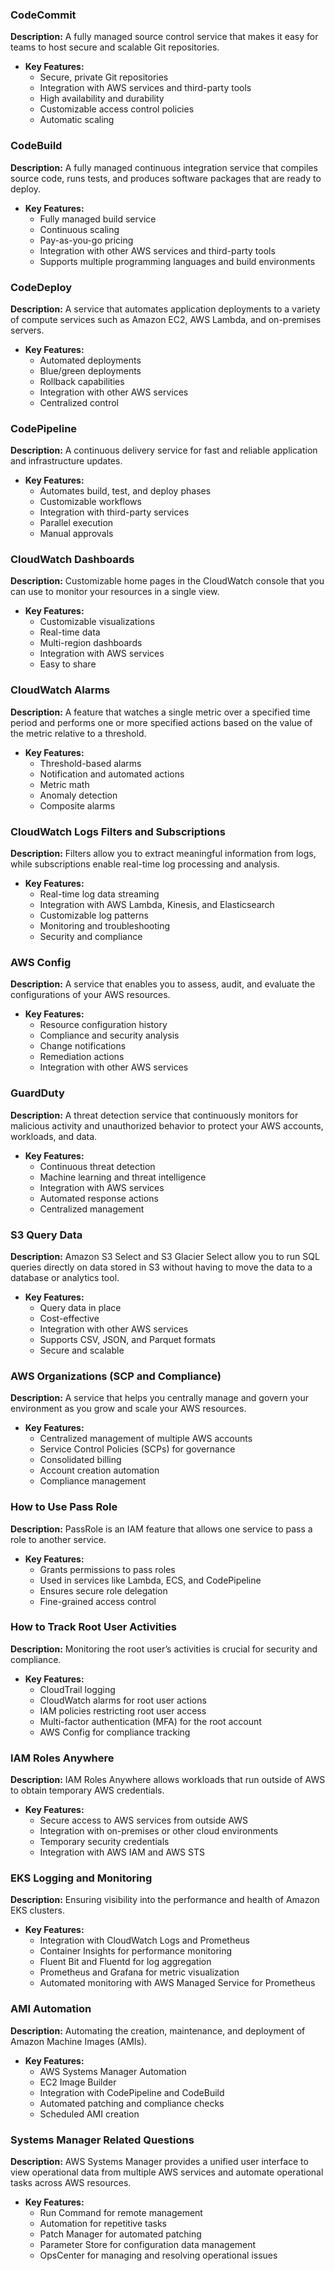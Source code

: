 ### CodeCommit
**Description:** A fully managed source control service that makes it easy for teams to host secure and scalable Git repositories.
- **Key Features:**
  - Secure, private Git repositories
  - Integration with AWS services and third-party tools
  - High availability and durability
  - Customizable access control policies
  - Automatic scaling

### CodeBuild
**Description:** A fully managed continuous integration service that compiles source code, runs tests, and produces software packages that are ready to deploy.
- **Key Features:**
  - Fully managed build service
  - Continuous scaling
  - Pay-as-you-go pricing
  - Integration with other AWS services and third-party tools
  - Supports multiple programming languages and build environments

### CodeDeploy
**Description:** A service that automates application deployments to a variety of compute services such as Amazon EC2, AWS Lambda, and on-premises servers.
- **Key Features:**
  - Automated deployments
  - Blue/green deployments
  - Rollback capabilities
  - Integration with other AWS services
  - Centralized control

### CodePipeline
**Description:** A continuous delivery service for fast and reliable application and infrastructure updates.
- **Key Features:**
  - Automates build, test, and deploy phases
  - Customizable workflows
  - Integration with third-party services
  - Parallel execution
  - Manual approvals

### CloudWatch Dashboards
**Description:** Customizable home pages in the CloudWatch console that you can use to monitor your resources in a single view.
- **Key Features:**
  - Customizable visualizations
  - Real-time data
  - Multi-region dashboards
  - Integration with AWS services
  - Easy to share

### CloudWatch Alarms
**Description:** A feature that watches a single metric over a specified time period and performs one or more specified actions based on the value of the metric relative to a threshold.
- **Key Features:**
  - Threshold-based alarms
  - Notification and automated actions
  - Metric math
  - Anomaly detection
  - Composite alarms

### CloudWatch Logs Filters and Subscriptions
**Description:** Filters allow you to extract meaningful information from logs, while subscriptions enable real-time log processing and analysis.
- **Key Features:**
  - Real-time log data streaming
  - Integration with AWS Lambda, Kinesis, and Elasticsearch
  - Customizable log patterns
  - Monitoring and troubleshooting
  - Security and compliance

### AWS Config
**Description:** A service that enables you to assess, audit, and evaluate the configurations of your AWS resources.
- **Key Features:**
  - Resource configuration history
  - Compliance and security analysis
  - Change notifications
  - Remediation actions
  - Integration with other AWS services

### GuardDuty
**Description:** A threat detection service that continuously monitors for malicious activity and unauthorized behavior to protect your AWS accounts, workloads, and data.
- **Key Features:**
  - Continuous threat detection
  - Machine learning and threat intelligence
  - Integration with AWS services
  - Automated response actions
  - Centralized management

### S3 Query Data
**Description:** Amazon S3 Select and S3 Glacier Select allow you to run SQL queries directly on data stored in S3 without having to move the data to a database or analytics tool.
- **Key Features:**
  - Query data in place
  - Cost-effective
  - Integration with other AWS services
  - Supports CSV, JSON, and Parquet formats
  - Secure and scalable

### AWS Organizations (SCP and Compliance)
**Description:** A service that helps you centrally manage and govern your environment as you grow and scale your AWS resources.
- **Key Features:**
  - Centralized management of multiple AWS accounts
  - Service Control Policies (SCPs) for governance
  - Consolidated billing
  - Account creation automation
  - Compliance management

### How to Use Pass Role
**Description:** PassRole is an IAM feature that allows one service to pass a role to another service.
- **Key Features:**
  - Grants permissions to pass roles
  - Used in services like Lambda, ECS, and CodePipeline
  - Ensures secure role delegation
  - Fine-grained access control

### How to Track Root User Activities
**Description:** Monitoring the root user’s activities is crucial for security and compliance.
- **Key Features:**
  - CloudTrail logging
  - CloudWatch alarms for root user actions
  - IAM policies restricting root user access
  - Multi-factor authentication (MFA) for the root account
  - AWS Config for compliance tracking

### IAM Roles Anywhere
**Description:** IAM Roles Anywhere allows workloads that run outside of AWS to obtain temporary AWS credentials.
- **Key Features:**
  - Secure access to AWS services from outside AWS
  - Integration with on-premises or other cloud environments
  - Temporary security credentials
  - Integration with AWS IAM and AWS STS

### EKS Logging and Monitoring
**Description:** Ensuring visibility into the performance and health of Amazon EKS clusters.
- **Key Features:**
  - Integration with CloudWatch Logs and Prometheus
  - Container Insights for performance monitoring
  - Fluent Bit and Fluentd for log aggregation
  - Prometheus and Grafana for metric visualization
  - Automated monitoring with AWS Managed Service for Prometheus

### AMI Automation
**Description:** Automating the creation, maintenance, and deployment of Amazon Machine Images (AMIs).
- **Key Features:**
  - AWS Systems Manager Automation
  - EC2 Image Builder
  - Integration with CodePipeline and CodeBuild
  - Automated patching and compliance checks
  - Scheduled AMI creation

### Systems Manager Related Questions
**Description:** AWS Systems Manager provides a unified user interface to view operational data from multiple AWS services and automate operational tasks across AWS resources.
- **Key Features:**
  - Run Command for remote management
  - Automation for repetitive tasks
  - Patch Manager for automated patching
  - Parameter Store for configuration data management
  - OpsCenter for managing and resolving operational issues
